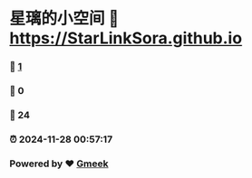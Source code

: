 # 星璃的小空间 :link: https://StarLinkSora.github.io 
### :page_facing_up: [1](https://StarLinkSora.github.io/tag.html) 
### :speech_balloon: 0 
### :hibiscus: 24 
### :alarm_clock: 2024-11-28 00:57:17 
### Powered by :heart: [Gmeek](https://github.com/Meekdai/Gmeek)
